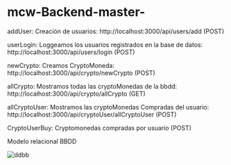 # mcw-Backend-master-

addUser: Creación de usuarios: http://localhost:3000/api/users/add (POST)

userLogin: Loggeamos los usuarios registrados en la base de datos: http://localhost:3000/api/users/login (POST)

newCrypto: Creamos CryptoMoneda: http://localhost:3000/api/crypto/newCrypto (POST)

allCrypto: Mostramos todas las cryptoMonedas de la bbdd: http://localhost:3000/api/crypto/allCrypto (GET)

allCryptoUser: Mostramos las cryptoMonedas Compradas del usuario: http://localhost:3000/api/cryptoUser/allCryptoUser (POST)

CryptoUserBuy: Cryptomonedas compradas por usuario (POST)


Modelo relacional BBDD

![ddbb](https://user-images.githubusercontent.com/119944145/231569840-01ad8a95-bb38-451d-9043-bc6418afb82d.png)



